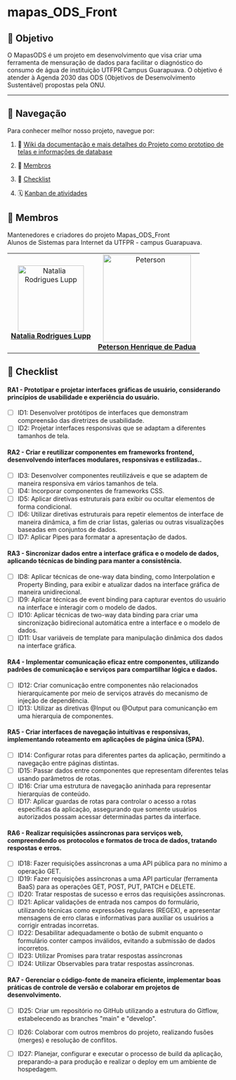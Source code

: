 # mapas_ODS_Front

## 📑 Objetivo
O MapasODS é um projeto em desenvolvimento que visa criar uma ferramenta de mensuração de dados para facilitar o diagnóstico do consumo de água de instituição UTFPR Campus Guarapuava. O objetivo é atender à Agenda 2030 das ODS (Objetivos de Desenvolvimento Sustentável) propostas pela ONU.

---

## 🔗 Navegação
Para conhecer melhor nosso projeto, navegue por:

1. 📖 [Wiki da documentação e mais detalhes do Projeto como prototipo de telas e informações de database](https://github.com/natalia-Lupp/mapas_ODS_Front/wiki)
   
2. 🤝 [Membros](#-membros)
   
3. 📖 [Checklist](#-checklist)

4. 🗓️ [Kanban de atividades](https://github.com/users/natalia-Lupp/projects/3)


## 🤝 Membros
Mantenedores e criadores do projeto Mapas_ODS_Front  
Alunos de Sistemas para Internet da UTFPR - campus Guarapuava.

<table>
  <tr>
    <td align="center">
      <img src="https://github.com/user-attachments/assets/8378a87e-7288-438e-be38-85e2eecfee37" width="150" alt="Natalia Rodrigues Lupp"><br>
      <a href="https://github.com/natalia-Lupp"><strong>Natalia Rodrigues Lupp</strong></a>
    </td>
     <td align="center">
      <img src="https://github.com/user-attachments/assets/3c0a0bcf-11cf-4e57-813a-ccd5c20e1c45" width="200" alt="Peterson"><br>
      <a href="https://github.com/Pett97"><strong>Peterson Henrique de Padua</strong></a>
    </td>
  </tr>
</table>


## 📖 Checklist 

#### RA1 - Prototipar e projetar interfaces gráficas de usuário, considerando princípios de usabilidade e experiência do usuário.
- [ ] ID1: Desenvolver protótipos de interfaces que demonstram compreensão das diretrizes de usabilidade.
- [ ] ID2: Projetar interfaces responsivas que se adaptam a diferentes tamanhos de tela.

#### RA2 - Criar e reutilizar componentes em frameworks frontend, desenvolvendo interfaces modulares, responsivas e estilizadas..
- [ ] ID3: Desenvolver componentes reutilizáveis e que se adaptem de maneira responsiva em vários tamanhos de tela.
- [ ] ID4: Incorporar componentes de frameworks CSS.
- [ ] ID5: Aplicar diretivas estruturais para exibir ou ocultar elementos de forma condicional.
- [ ] ID6: Utilizar diretivas estruturais para repetir elementos de interface de maneira dinâmica, a fim de criar listas, galerias ou outras visualizações baseadas em conjuntos de dados.
- [ ] ID7: Aplicar Pipes para formatar a apresentação de dados.

#### RA3 - Sincronizar dados entre a interface gráfica e o modelo de dados, aplicando técnicas de binding para manter a consistência.
- [ ] ID8: Aplicar técnicas de one-way data binding, como Interpolation e Property Binding, para exibir e atualizar dados na interface gráfica de maneira unidirecional.
- [ ] ID9: Aplicar técnicas de event binding para capturar eventos do usuário na interface e interagir com o modelo de dados.
- [ ] ID10: Aplicar técnicas de two-way data binding para criar uma sincronização bidirecional automática entre a interface e o modelo de dados.
- [ ] ID11: Usar variáveis de template para manipulação dinâmica dos dados na interface gráfica.

#### RA4 - Implementar comunicação eficaz entre componentes, utilizando padrões de comunicação e serviços para compartilhar lógica e dados.
- [ ] ID12: Criar comunicação entre componentes não relacionados hierarquicamente por meio de serviços através do mecanismo de injeção de dependência.
- [ ] ID13: Utilizar as diretivas @Input ou @Output para comunicanção em uma hierarquia de componentes.

#### RA5 - Criar interfaces de navegação intuitivas e responsivas, implementando roteamento em aplicações de página única (SPA).
- [ ] ID14: Configurar rotas para diferentes partes da aplicação, permitindo a navegação entre páginas distintas.
- [ ] ID15: Passar dados entre componentes que representam diferentes telas usando parâmetros de rotas.
- [ ] ID16: Criar uma estrutura de navegação aninhada para representar hierarquias de conteúdo.
- [ ] ID17: Aplicar guardas de rotas para controlar o acesso a rotas específicas da aplicação, assegurando que somente usuários autorizados possam acessar determinadas partes da interface.

#### RA6 - Realizar requisições assíncronas para serviços web, compreendendo os protocolos e formatos de troca de dados, tratando respostas e erros.
- [ ] ID18: Fazer requisições assíncronas a uma API pública para no mínimo a operação GET.
- [ ] ID19: Fazer requisições assíncronas a uma API particular (ferramenta BaaS) para as operações GET, POST, PUT, PATCH e DELETE.
- [ ] ID20: Tratar respostas de sucesso e erros das requisições assíncronas.
- [ ] ID21: Aplicar validações de entrada nos campos do formulário, utilizando técnicas como expressões regulares (REGEX), e apresentar mensagens de erro claras e informativas para auxiliar os usuários a corrigir entradas incorretas.
- [ ] ID22: Desabilitar adequadamente o botão de submit enquanto o formulário conter campos inválidos, evitando a submissão de dados incorretos.
- [ ] ID23: Utilizar Promises para tratar respostas assíncronas
- [ ] ID24: Utilizar Observables para tratar respostas assíncronas.

#### RA7 - Gerenciar o código-fonte de maneira eficiente, implementar boas práticas de controle de versão e colaborar em projetos de desenvolvimento.
- [ ] ID25: Criar um repositório no GitHub utilizando a estrutura do Gitflow, estabelecendo as branches "main" e "develop".
- [ ] ID26: Colaborar com outros membros do projeto, realizando fusões (merges) e resolução de conflitos.
- [ ] ID27: Planejar, configurar e executar o processo de build da aplicação, preparando-a para produção e realizar o deploy em um ambiente de hospedagem.



